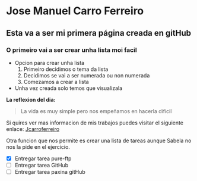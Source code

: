 # Jose Manuel Carro Ferreiro
## Esta va a ser mi primera página creada en gitHub 

### O primeiro vai a ser crear unha lista moi facil

- Opcion para crear unha lista
    1. Primeiro decidimos o tema da lista
    2. Decidimos se vai a ser numerada ou non numerada
    3. Comezamos a crear a lista
- Unha vez creada solo temos que visualizala

**La reflexion del dia:**
>La vida es muy simple pero nos empeñamos en hacerla dificil

Si quires ver mas informacion de mis trabajos puedes visitar
el siguiente enlace:
[Jcarroferreiro](https://jcarroferreiro.ddnsfree.com)

Otra funcion que nos permite es crear una lista de tareas
aunque Sabela no nos la pide en el ejercicio.
- [x] Entregar tarea pure-ftp
- [ ] Entregar tarea GitHub
- [ ] Entregar tarea paxina gitHub